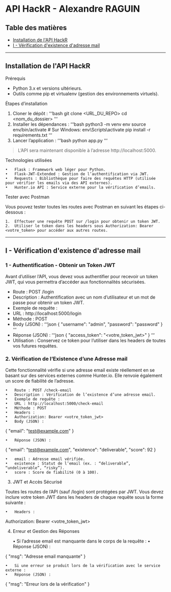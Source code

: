 # API HackR - Alexandre RAGUIN

## Table des matières
- [Installation de l'API HackR](#installation-de-lapi-hackr)
- [I - Vérification d'existence d'adresse mail](#i---verification-dexistence-dadresse-mail)

---

## Installation de l'API HackR

Prérequis
- Python 3.x et versions ultérieurs.
- Outils comme pip et virtualenv (gestion des environnements virtuels).

Étapes d’installation
1. Cloner le dépôt :
‘‘‘bash
git clone <URL_DU_REPO>
cd <nom_du_dossier>
‘‘‘
2. Installer les dépendances :
‘‘‘bash
python3 -m venv env
source env/bin/activate  # Sur Windows: env\Scripts\activate
pip install -r requirements.txt
‘‘‘
3. Lancer l’application :
‘‘‘bash
python app.py
‘‘‘

> L’API sera maintenant disponible à l’adresse http://localhost:5000.

Technologies utilisées

	•	Flask : Framework web léger pour Python.
	•	Flask-JWT-Extended : Gestion de l’authentification via JWT.
	•	Requests : Bibliothèque pour faire des requêtes HTTP (utilisée pour vérifier les emails via des API externes).
	•	Hunter.io API : Service externe pour la vérification d’emails.

Tester avec Postman

Vous pouvez tester toutes les routes avec Postman en suivant les étapes ci-dessous :

	1.	Effectuer une requête POST sur /login pour obtenir un token JWT.
	2.	Utiliser le token dans les headers sous Authorization: Bearer <votre_token> pour accéder aux autres routes.

---

## I - Vérification d'existence d'adresse mail

### 1 - Authentification - Obtenir un Token JWT

Avant d’utiliser l’API, vous devez vous authentifier pour recevoir un token JWT, qui vous permettra d’accéder aux fonctionnalités sécurisées.
- Route : POST /login
- Description : Authentification avec un nom d’utilisateur et un mot de passe pour obtenir un token JWT.
- Exemple de requête :
- URL : http://localhost:5000/login
- Méthode : POST
- Body (JSON) :
‘‘‘json
{
  "username": "admin",
  "password": "password"
}
‘‘‘
- Réponse (JSON) :
‘‘‘json
{
  "access_token": "<votre_token_jwt>"
}
‘‘‘
- Utilisation : Conservez ce token pour l’utiliser dans les headers de toutes vos futures requêtes.

### 2. Vérification de l’Existence d’une Adresse mail

Cette fonctionnalité vérifie si une adresse email existe réellement en se basant sur des services externes comme Hunter.io. Elle renvoie également un score de fiabilité de l’adresse.

	•	Route : POST /check-email
	•	Description : Vérification de l’existence d’une adresse email.
	•	Exemple de requête :
	•	URL : http://localhost:5000/check-email
	•	Méthode : POST
	•	Headers :
	•	Authorization: Bearer <votre_token_jwt>
	•	Body (JSON) :

{
  "email": "test@example.com"
}


	•	Réponse (JSON) :

{
  "email": "test@example.com",
  "existence": "deliverable",
  "score": 92
}

	•	email : Adresse email vérifiée.
	•	existence : Statut de l’email (ex. : “deliverable”, “undeliverable”, “risky”).
	•	score : Score de fiabilité (0 à 100).

3. JWT et Accès Sécurisé

Toutes les routes de l’API (sauf /login) sont protégées par JWT. Vous devez inclure votre token JWT dans les headers de chaque requête sous la forme suivante :

	•	Headers :

Authorization: Bearer <votre_token_jwt>



4. Erreur et Gestion des Réponses

	•	Si l’adresse email est manquante dans le corps de la requête :
	•	Réponse (JSON) :

{
  "msg": "Adresse email manquante"
}


	•	Si une erreur se produit lors de la vérification avec le service externe :
	•	Réponse (JSON) :

{
  "msg": "Erreur lors de la vérification"
}
